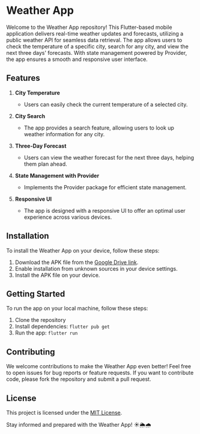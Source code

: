 # Weather App

Welcome to the Weather App repository! This Flutter-based mobile application delivers real-time weather updates and forecasts, utilizing a public weather API for seamless data retrieval. The app allows users to check the temperature of a specific city, search for any city, and view the next three days' forecasts. With state management powered by Provider, the app ensures a smooth and responsive user interface.


## Features

1. **City Temperature**
   - Users can easily check the current temperature of a selected city.

2. **City Search**
   - The app provides a search feature, allowing users to look up weather information for any city.

3. **Three-Day Forecast**
   - Users can view the weather forecast for the next three days, helping them plan ahead.

4. **State Management with Provider**
   - Implements the Provider package for efficient state management.

5. **Responsive UI**
   - The app is designed with a responsive UI to offer an optimal user experience across various devices.

## Installation

To install the Weather App on your device, follow these steps:

1. Download the APK file from the [Google Drive link](<https://drive.google.com/drive/u/1/folders/1hplTvObVym8KMyE9-LftXZ3WBSxzs9gW>).
2. Enable installation from unknown sources in your device settings.
3. Install the APK file on your device.


## Getting Started

To run the app on your local machine, follow these steps:

1. Clone the repository
2. Install dependencies: `flutter pub get`
3. Run the app: `flutter run`

## Contributing

We welcome contributions to make the Weather App even better! Feel free to open issues for bug reports or feature requests. If you want to contribute code, please fork the repository and submit a pull request.

## License

This project is licensed under the [MIT License](LICENSE).

Stay informed and prepared with the Weather App! ☀️🌦️🌧️
